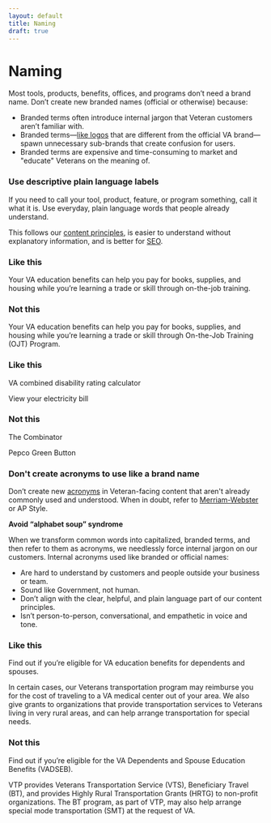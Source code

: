 ```yaml
---
layout: default
title: Naming
draft: true
---
```


# Naming

Most tools, products, benefits, offices, and programs don’t need a brand name. Don’t create new branded names (official or otherwise) because:

-	Branded terms often introduce internal jargon that Veteran customers aren’t familiar with. 
-	Branded terms—[like logos](https://design.va.gov/design/logos) that are different from the official VA brand—spawn unnecessary sub-brands that create confusion for users. 
-	Branded terms are expensive and time-consuming to market and "educate" Veterans on the meaning of. 


### Use descriptive plain language labels

If you need to call your tool, product, feature, or program something, call it what it is. Use everyday, plain language words that people already understand.

This follows our [content principles](https://design.va.gov/content-style-guide/content-principles), is easier to understand without explanatory information, and is better for [SEO](https://design.va.gov/content-style-guide/seo). 

<div class="do-dont">
<div class="do-dont__do">
<h3 class="do-dont__heading">Like this</h3>
<div class="do-dont__content" markdown="1">

Your VA education benefits can help you pay for books, supplies, and housing while you’re learning a trade or skill through on-the-job training. 

</div>
</div>

<div class="do-dont__dont">
<h3 class="do-dont__heading">Not this</h3>
<div class="do-dont__content" markdown="1">
 
Your VA education benefits can help you pay for books, supplies, and housing while you’re learning a trade or skill through On-the-Job Training (OJT) Program.

</div>
</div>

</div>

<div class="do-dont">
<div class="do-dont__do">
<h3 class="do-dont__heading">Like this</h3>
<div class="do-dont__content" markdown="1">

VA combined disability rating calculator

View your electricity bill

</div>
</div>

<div class="do-dont__dont">
<h3 class="do-dont__heading">Not this</h3>
<div class="do-dont__content" markdown="1">

The Combinator

Pepco Green Button

</div>
</div>

</div>


### Don't create acronyms to use like a brand name

Don’t create new [acronyms](https://design.va.gov/content-style-guide/abbreviations-and-acronyms) in Veteran-facing content that aren't already commonly used and understood. When in doubt, refer to [Merriam-Webster](https://www.merriam-webster.com) or AP Style.

**Avoid “alphabet soup” syndrome**

When we transform common words into capitalized, branded terms, and then refer to them as acronyms, we needlessly force internal jargon on our customers. Internal acronyms used like branded or official names:
- Are hard to understand by customers and people outside your business or team.
-	Sound like Government, not human.
-	Don’t align with the clear, helpful, and plain language part of our content principles.
-	Isn’t person-to-person, conversational, and empathetic in voice and tone.


<div class="do-dont">
<div class="do-dont__do">
<h3 class="do-dont__heading">Like this</h3>
<div class="do-dont__content" markdown="1">

Find out if you’re eligible for VA education benefits for dependents and spouses.

In certain cases, our Veterans transportation program may reimburse you for the cost of traveling to a VA medical center out of your area. We also give grants to organizations that provide transportation services to Veterans living in very rural areas, and can help arrange transportation for special needs.

</div>
</div>

<div class="do-dont__dont">
<h3 class="do-dont__heading">Not this</h3>
<div class="do-dont__content" markdown="1">
 
Find out if you’re eligible for the VA Dependents and Spouse Education Benefits (VADSEB). 

VTP provides Veterans Transportation Service (VTS), Beneficiary Travel (BT), and provides Highly Rural Transportation Grants (HRTG) to non-profit organizations. The BT program, as part of VTP, may also help arrange special mode transportation (SMT) at the request of VA.

</div>
</div>
</div>















